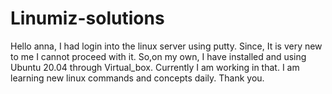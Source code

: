 # Linumiz-solutions
Hello anna,
I had login into the linux server using putty.
Since, It is very new to me I cannot proceed with it.
So,on my own, I have installed and using Ubuntu 20.04 through Virtual_box.
Currently I am working in that.
I am learning new linux commands and concepts daily.
Thank you.
